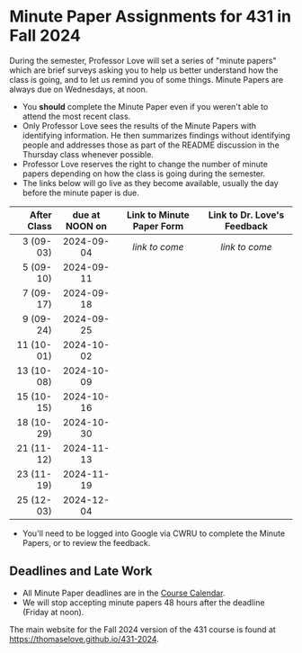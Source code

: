 # Minute Paper Assignments for 431 in Fall 2024

During the semester, Professor Love will set a series of "minute papers" which are brief surveys asking you to help us better understand how the class is going, and to let us remind you of some things. Minute Papers are always due on Wednesdays, at noon.

- You **should** complete the Minute Paper even if you weren't able to attend the most recent class.
- Only Professor Love sees the results of the Minute Papers with identifying information. He then summarizes findings without identifying people and addresses those as part of the README discussion in the Thursday class whenever possible.
- Professor Love reserves the right to change the number of minute papers depending on how the class is going during the semester.
- The links below will go live as they become available, usually the day before the minute paper is due.

After Class | due at NOON on | Link to Minute Paper Form | Link to Dr. Love's Feedback
-----------: | :------: | :---------------------: | :--------------------------:
3 (09-03) | 2024-09-04 | *link to come* | *link to come*
5 (09-10) | 2024-09-11 | 
7 (09-17) | 2024-09-18 |
9 (09-24) | 2024-09-25 | 
11 (10-01) | 2024-10-02 | 
13 (10-08) | 2024-10-09 |
15 (10-15) | 2024-10-16 | 
18 (10-29) | 2024-10-30 |
21 (11-12) | 2024-11-13 | 
23 (11-19) | 2024-11-19 |
25 (12-03) | 2024-12-04 |

- You'll need to be logged into Google via CWRU to complete the Minute Papers, or to review the feedback.

## Deadlines and Late Work

- All Minute Paper deadlines are in the [Course Calendar](https://thomaselove.github.io/431-2024/calendar.html).
- We will stop accepting minute papers 48 hours after the deadline (Friday at noon).

The main website for the Fall 2024 version of the 431 course is found at <https://thomaselove.github.io/431-2024>.
